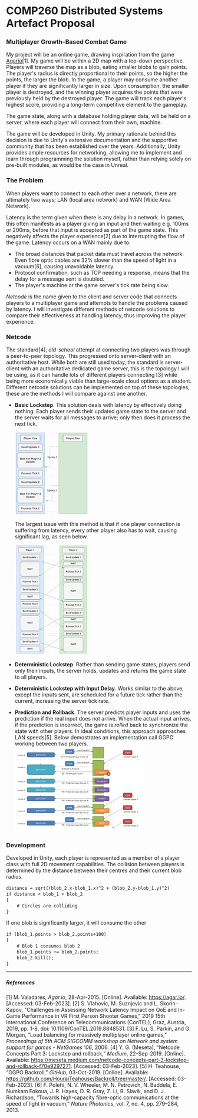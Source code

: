 # COMP260 Distributed Systems Artefact Proposal
 ### Multiplayer Growth-Based Combat Game
My project will be an online game, drawing inspiration from the game [Agario](https://agar.io/)[1]. My game will be within a 2D map with a top-down perspective. Players will traverse the map as a blob, eating smaller blobs to gain points. The player's radius is directly proportional to their points, so the higher the points, the larger the blob. In the game, a player may consume another player if they are significantly larger in size. Upon consumption, the smaller player is destroyed, and the winning player acquires the points that were previously held by the destroyed player. The game will track each player's highest score, providing a long-term competitive element to the gameplay.

The game state, along with a database holding player data, will be held on a server, where each player will connect from their own, machine.

The game will be developed in Unity. My primary rationale behind this decision is due to Unity's extensive documentation and the supportive community that has been established over the years. Additionally, Unity provides ample resources for networking, allowing me to implement and learn through programming the solution myself, rather than relying solely on pre-built modules, as would be the case in Unreal.

### The Problem

When players want to connect to each other over a network, there are ultimately two ways; LAN (local area network) and WAN (Wide Area Network). 

Latency is the term given when there is any delay in a network. In games, this often manifests as a player giving an input and then waiting e.g. 100ms or 200ms, before that input is accepted as part of the game state. This negatively affects the player experience[2] due to interrupting the flow of the game. Latency occurs on a WAN mainly due to:
- The broad distances that packet data must travel across the network. Even fibre optic cables are 32% slower than the speed of light in a vacuum[6], causing unavoidable latency.
- Protocol confirmation, such as TCP needing a response, means that the delay for a message sent is doubled. 
- The player's machine or the game server's tick rate being slow.


*Netcode* is the name given to the client and server code that connects players to a multiplayer game and attempts to handle the problems caused by latency. I will investigate different methods of netcode solutions to compare their effectiveness at handling latency, thus improving the player experience. 

### Netcode

The standard[4], *old-school* attempt at connecting two players was through a peer-to-peer topology. This progressed onto server-client with an authoritative host. While both are still used today, the standard is server-client with an authoritative dedicated game server, this is the topology I will be using, as it can handle lots of different players connecting [3] while being more economically viable than large-scale cloud options as a student. Different netcode solutions can be implemented on top of these topologies, these are the methods I will compare against one another.

- **Basic Lockstep**. This solution deals with latency by effectively doing nothing. Each player sends their updated game state to the server and the server waits for all messages to arrive; only then does it process the next tick.
  
	<img src="Documentation\Proposal Images\Basic Lockstap Diagram.png" alt="Diagram showing Best case connection" width="200"/>
	
	The largest issue with this method is that if one player connection is suffering from latency, every other player also has to wait, causing significant lag, as seen below.

	<img src="Documentation\Proposal Images\basic lockstep lagging diagram.png" alt="Diagram showing the solution lagging" width="200">

- **Deterministic Lockstep**. Rather than sending game states, players send only their inputs, the server holds, updates and returns the game state to all players.
- **Deterministic Lockstep with Input Delay**. Works similar to the above, except the inputs sent, are scheduled for a future tick rather than the current, increasing the server tick rate.
- **Prediction and Rollback**. The server predicts player inputs and uses the prediction if the real input does not arrive. When the actual input arrives, if the prediction is incorrect, the game is *rolled* back to synchronize the state with other players. In ideal conditions, this approach approaches LAN speeds[5]. Below demostrates an implementation call GGPO working between two players.
	<img src="Documentation\Proposal Images\Rollback Diagram.jpg" width="350">
### Development 
Developed in Unity, each player is represented as a member of a player class with full 2D movement capabilities. The collision between players is determined by the distance between their centres and their current blob radius.
```
distance = sqrt((blob_2.x-blob_1.x)^2 + (blob_2.y-blob_1.y)^2)
if distance < blob_1 + blob_2
{
    # Circles are colliding
}
```
If one blob is significantly larger, it will consume the other
```
if (blob_1.points > blob_2.points+100)
{
	# Blob 1 consumes blob 2
	blob_1.points += blob_2.points;
	blob_2.kill();
}
```


---
##### References 
[1] M. Valadares, _Agar.io_, 28-Apr-2015. [Online]. Available: https://agar.io/. [Accessed: 03-Feb-2023].
[2] S. Vlahovic, M. Suznjevic and L. Skorin-Kapov, "Challenges in Assessing Network Latency Impact on QoE and In-Game Performance in VR First Person Shooter Games," 2019 15th International Conference on Telecommunications (ConTEL), Graz, Austria, 2019, pp. 1-8, doi: 10.1109/ConTEL.2019.8848531.
[3] F. Lu, S. Parkin, and G. Morgan, “Load balancing for massively multiplayer online games,” _Proceedings of 5th ACM SIGCOMM workshop on Network and system support for games - NetGames '06_, 2006.
[4] Y. G. (Meseta), “Netcode Concepts Part 3: Lockstep and rollback,” _Medium_, 22-Sep-2019. [Online]. Available: https://meseta.medium.com/netcode-concepts-part-3-lockstep-and-rollback-f70e9297271. [Accessed: 03-Feb-2023].
[5] H. Teahouse, “GGPO Backroll,” _GitHub_, 03-Oct-2019. [Online]. Available: https://github.com/HouraiTeahouse/Backroll/tree/master/. [Accessed: 03-Feb-2023].
[6] F. Poletti, N. V. Wheeler, M. N. Petrovich, N. Baddela, E. Numkam Fokoua, J. R. Hayes, D. R. Gray, Z. Li, R. Slavík, and D. J. Richardson, “Towards high-capacity fibre-optic communications at the speed of light in vacuum,” _Nature Photonics_, vol. 7, no. 4, pp. 279–284, 2013.